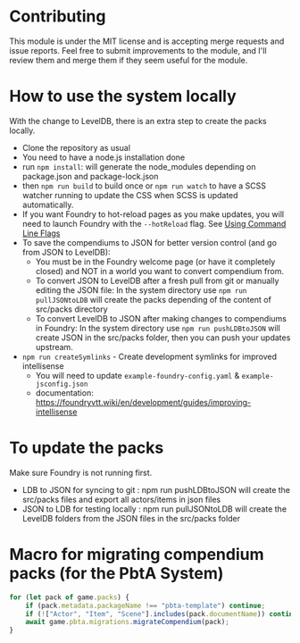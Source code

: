 # Contributing

This module is under the MIT license and is accepting merge requests and issue reports. Feel free to submit improvements to the module, and I'll review them and merge them if they seem useful for the module.

# How to use the system locally

With the change to LevelDB, there is an extra step to create the packs locally.

- Clone the repository as usual
- You need to have a node.js installation done
- run `npm install`: will generate the node_modules depending on package.json and package-lock.json
- then `npm run build` to build once or `npm run watch` to have a SCSS watcher running to update the CSS when SCSS is updated automatically.
- If you want Foundry to hot-reload pages as you make updates, you will need to launch Foundry with the `--hotReload` flag. See [Using Command Line Flags](https://foundryvtt.com/article/configuration/)
- To save the compendiums to JSON for better version control (and go from JSON to LevelDB):
    - You must be in the Foundry welcome page (or have it completely closed) and NOT in a world you want to convert compendium from. 
    - To convert JSON to LevelDB after a fresh pull from git or manually editing the JSON file: In the system directory use `npm run pullJSONtoLDB` will create the packs depending of the content of src/packs directory
    - To convert LevelDB to JSON after making changes to compendiums in Foundry: In the system directory use `npm run pushLDBtoJSON` will create JSON in the src/packs folder, then you can push your updates upstream.
- `npm run createSymlinks` - Create development symlinks for improved intellisense
    - You will need to update `example-foundry-config.yaml` & `example-jsconfig.json`
    - documentation: https://foundryvtt.wiki/en/development/guides/improving-intellisense

# To update the packs
Make sure Foundry is not running first.
-  LDB to JSON for syncing to git : npm run pushLDBtoJSON will create the src/packs files and export all actors/items in json files
-  JSON to LDB for testing locally : npm run pullJSONtoLDB will create the LevelDB folders from the JSON files in the src/packs folder

# Macro for migrating compendium packs (for the PbtA System)
```javascript
for (let pack of game.packs) {
    if (pack.metadata.packageName !== "pbta-template") continue;
    if (!["Actor", "Item", "Scene"].includes(pack.documentName)) continue;
    await game.pbta.migrations.migrateCompendium(pack);
}
```